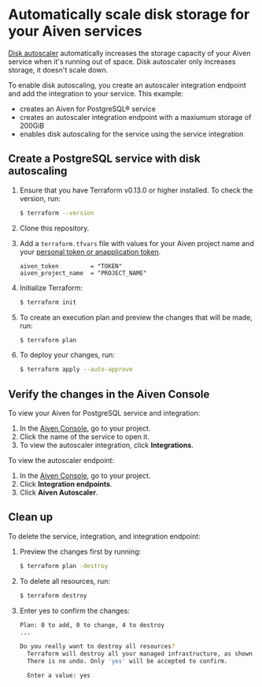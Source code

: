 # Automatically scale disk storage for your Aiven services

[Disk autoscaler](https://aiven.io/docs/platform/howto/disk-autoscaler#disable-disk-autoscaler) automatically increases
the storage capacity of your Aiven service when it's running out of space. Disk autoscaler only increases storage, it doesn't scale down.

To enable disk autoscaling, you create an autoscaler integration endpoint and add the integration to your service. This example:

* creates an Aiven for PostgreSQL® service
* creates an autoscaler integration endpoint with a maxiumum storage of 200GiB
* enables disk autoscaling for the service using the service integration

## Create a PostgreSQL service with disk autoscaling

1. Ensure that you have Terraform v0.13.0 or higher installed. To check the version, run:  

   ```sh
   $ terraform --version 
   ```

2. Clone this repository.

3. Add a `terraform.tfvars` file with values for your Aiven project name and your [personal token or anapplication token](https://aiven.io/docs/platform/concepts/authentication-tokens).

    ```hcl
    aiven_token         = "TOKEN"
    aiven_project_name  = "PROJECT_NAME"
    ```

4. Initialize Terraform:

   ```sh
   $ terraform init
   ```

5. To create an execution plan and preview the changes that will be made, run:

   ```sh
   $ terraform plan

   ```

6. To deploy your changes, run:

   ```sh
   $ terraform apply --auto-approve
   ```

## Verify the changes in the Aiven Console

To view your Aiven for PostgreSQL service and integration:

1. In the [Aiven Console](https://console.aiven.io), go to your project.
2. Click the name of the service to open it.
3. To view the autoscaler integration, click **Integrations**.

To view the autoscaler endpoint:

1. In the [Aiven Console](https://console.aiven.io), go to your project.
2. Click **Integration endpoints**.
3. Click **Aiven Autoscaler**.

## Clean up

To delete the service, integration, and integration endpoint:

1. Preview the changes first by running:

   ```sh
   $ terraform plan -destroy 
   ```

2. To delete all resources, run:

   ```sh
   $ terraform destroy 
   ```

3. Enter yes to confirm the changes:

   ```sh
   Plan: 0 to add, 0 to change, 4 to destroy
   ...

   Do you really want to destroy all resources?
     Terraform will destroy all your managed infrastructure, as shown above.
     There is no undo. Only 'yes' will be accepted to confirm.

     Enter a value: yes
   ```
